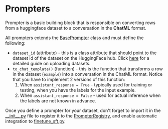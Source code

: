 # Prompters

Prompter is a basic building block that is responsible on converting rows from a huggingface dataset to a conversation in the **ChatML** format.

All prompters extends the [BasePrompter](base.py) class and must define the following:

* `dataset_id` (attribute) - this is a class attribute that should point to the dataset id of the dataset on the HuggingFace hub. Click [here](https://huggingface.co/docs/hub/datasets-adding) for a detailed guide on uploading datasets.
* `to_chat_template()` (function) - this is the function that transforms a row in the dataset (`example`) into a conversation in the ChatML format. Notice that you have to implement 2 versions of this function:
  1. When `assistant_response = True` - typically used for training or testing, when you have the labels for the input example.
  2. When `assistant_response = False` - used for actual inference when the labels are not known in advance.

Once you define a prompter for your dataset, don't forget to import it in the [\_\_init\_\_.py](__init__.py) file to register it to the [PrompterRegistry](base.py), and enable automatic integration to [finetune_sft.py](src/training/finetune_sft.py).
